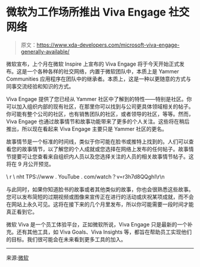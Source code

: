 # 微软为工作场所推出 Viva Engage 社交网络

> 原文：<https://www.xda-developers.com/microsoft-viva-engage-generally-available/>

微软宣布，上个月在微软 Inspire 上宣布的 Viva Engage 将于今天开始正式发布。这是一个各种各样的社交网络，内置于微软团队中，本质上是 Yammer Communities 应用程序在团队中的继承者。本质上，这是一种以更随意的方式与同事交流经验和知识的方式。

Viva Engage 提供了您已经从 Yammer 社区中了解到的特性——特别是社区。你可以加入组织内部的现有社区，在那里你可以找到与公司更具体领域相关的帖子。你可能有整个公司的社区，也有销售团队的社区，或者领导的社区，等等。然而，Viva Engage 也通过故事情节和故事功能带来了更多的个人关注。这些将在稍后推出，所以现在看起来 Viva Engage 主要只是 Yammer 社区的更名。

故事情节是一个标准的时间线，类似于你可能在脸书或推特上找到的。人们可以查看您的故事情节，以了解您的个人成就或您选择在网络上发布的任何帖子。故事情节提要可让您查看来自组织内人员以及您选择关注的人员的相关故事情节帖子。这将在 9 月公开预览。

\ r \ nht TPS://www . YouTube . com/watch？v=r3h7d8QQghI\r\n

与此同时，如果你知道脸书的故事或者其他类似的故事，你也会很熟悉这些故事。您可以发布简短的过期视频或图像来宣传正在进行的活动或庆祝某项成就，而不会在网站上永久可见。这将在接下来的几个月里发布，所以你可能需要一段时间才能真正看到它。

微软 Viva 是一个员工体验平台，正如微软所说，Viva Engage 只是最新的一个补充。还有其他工具，如 Viva Goals、Viva Insights 等，都旨在帮助员工实现他们的目标。我们很可能会在未来看到更多工具的加入。

* * *

来源:[微软](https://techcommunity.microsoft.com/t5/microsoft-viva-blog/microsoft-viva-engage-is-now-generally-available/ba-p/3595300)